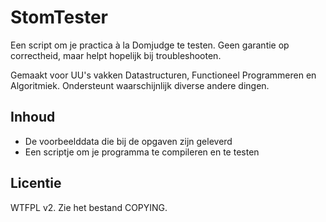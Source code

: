 StomTester
==========

Een script om je practica à la Domjudge te testen. Geen garantie op correctheid, maar helpt hopelijk bij troubleshooten.

Gemaakt voor UU's vakken Datastructuren, Functioneel Programmeren en Algoritmiek. Ondersteunt waarschijnlijk diverse andere dingen.

Inhoud
------

* De voorbeelddata die bij de opgaven zijn geleverd
* Een scriptje om je programma te compileren en te testen

Licentie
--------

WTFPL v2. Zie het bestand COPYING.
